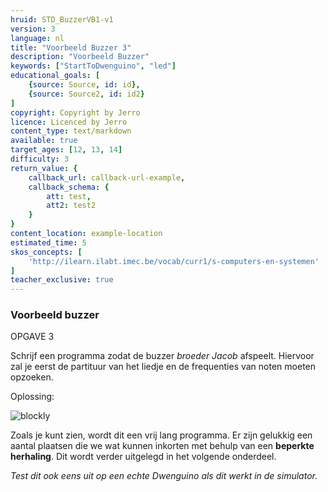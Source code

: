 ```yaml
---
hruid: STD_BuzzerVB1-v1
version: 3
language: nl
title: "Voorbeeld Buzzer 3"
description: "Voorbeeld Buzzer"
keywords: ["StartToDwenguino", "led"]
educational_goals: [
    {source: Source, id: id}, 
    {source: Source2, id: id2}
]
copyright: Copyright by Jerro
licence: Licenced by Jerro
content_type: text/markdown
available: true
target_ages: [12, 13, 14]
difficulty: 3
return_value: {
    callback_url: callback-url-example,
    callback_schema: {
        att: test,
        att2: test2
    }
}
content_location: example-location
estimated_time: 5
skos_concepts: [
    'http://ilearn.ilabt.imec.be/vocab/curr1/s-computers-en-systemen'
]
teacher_exclusive: true
---
```

### Voorbeeld buzzer
OPGAVE 3 

Schrijf een programma zodat de buzzer *broeder Jacob* afspeelt. Hiervoor zal je eerst de partituur van het liedje en de frequenties van noten moeten opzoeken. 


Oplossing:

![blockly](@learning-object/SRM_Buzzer31-v1/nl/3)  

Zoals je kunt zien, wordt dit een vrij lang programma. Er zijn gelukkig een aantal plaatsen die we wat kunnen inkorten met behulp van een **beperkte herhaling**. Dit wordt verder uitgelegd in het volgende onderdeel.

*Test dit ook eens uit op een echte Dwenguino als dit werkt in de simulator.*